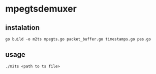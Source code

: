 # mpegtsdemuxer

## instalation 
`go build -o m2ts mpegts.go packet_buffer.go timestamps.go pes.go`

## usage
```
./m2ts <path to ts file>
```
